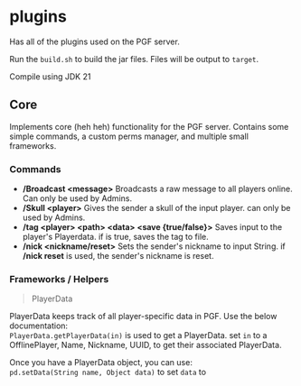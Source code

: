 





# plugins
Has all of the plugins used on the PGF server.

Run the `build.sh` to build the jar files. Files will be output to `target`.

Compile using JDK 21


## Core
Implements core (heh heh) functionality for the PGF server.
Contains some simple commands, a custom perms manager, and multiple small frameworks.
### Commands
- **/Broadcast \<message\>** Broadcasts a raw message to all players online. Can only be used by Admins.
- **/Skull \<player\>** Gives the sender a skull of the input player. can only be used by Admins.
- **/tag \<player\> \<path\> \<data\> \<save \{true/false\}\>** Saves input <data> to the player's Playerdata. if <save> is true, saves the tag to file.
- **/nick \<nickname/reset\>** Sets the sender's nickname to input String. if **/nick reset** is used, the sender's nickname is reset.
### Frameworks / Helpers
>PlayerData 

  PlayerData keeps track of all player-specific data in PGF. Use the below documentation:  
  `PlayerData.getPlayerData(in)`
  is used to get a PlayerData. set `in` to a OfflinePlayer, Name, Nickname, UUID, to get their associated PlayerData.  
  
  Once you have a PlayerData object, you can use:  
  `pd.setData(String name, Object data)` to set `data` to 


